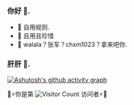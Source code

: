 ### 你好 👋.

- 🎇 自用规则.
- 🌠 且用且珍惜
- 🔮 walala？张军？chxm1023？拿来吧你.

### 肝肝 🌆.


[![Ashutosh's github activity graph](https://github-readme-activity-graph.vercel.app/graph?username=ruaou&theme=nightowl)](https://github.com/ashutosh00710/github-readme-activity-graph)

👾⚡你是第 ![Visitor Count](https://profile-counter.glitch.me/ruaou/count.svg) 访问者⚡👾
